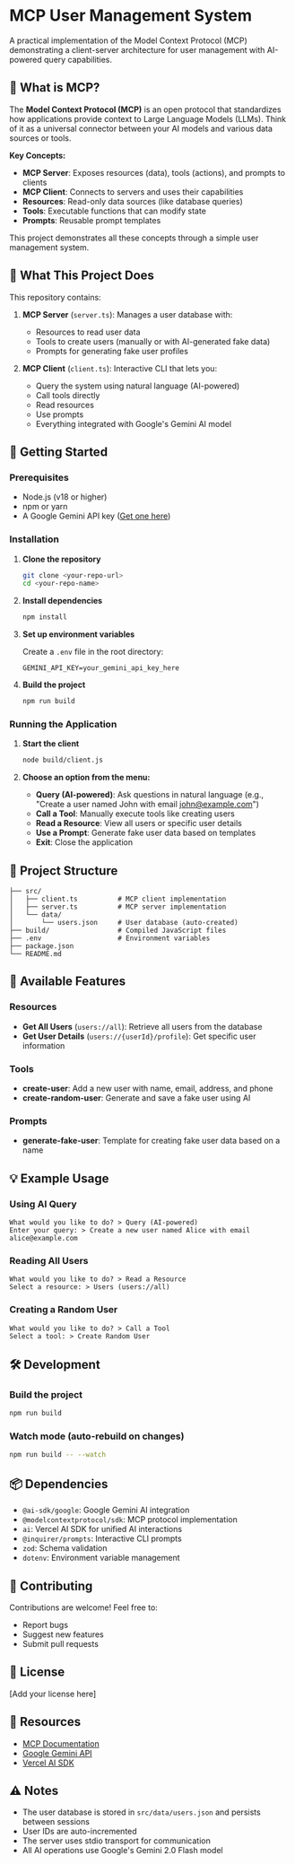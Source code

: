 # MCP User Management System

A practical implementation of the Model Context Protocol (MCP) demonstrating a client-server architecture for user management with AI-powered query capabilities.

## 📖 What is MCP?

The **Model Context Protocol (MCP)** is an open protocol that standardizes how applications provide context to Large Language Models (LLMs). Think of it as a universal connector between your AI models and various data sources or tools.

**Key Concepts:**
- **MCP Server**: Exposes resources (data), tools (actions), and prompts to clients
- **MCP Client**: Connects to servers and uses their capabilities
- **Resources**: Read-only data sources (like database queries)
- **Tools**: Executable functions that can modify state
- **Prompts**: Reusable prompt templates

This project demonstrates all these concepts through a simple user management system.

## 🎯 What This Project Does

This repository contains:

1. **MCP Server** (`server.ts`): Manages a user database with:
   - Resources to read user data
   - Tools to create users (manually or with AI-generated fake data)
   - Prompts for generating fake user profiles

2. **MCP Client** (`client.ts`): Interactive CLI that lets you:
   - Query the system using natural language (AI-powered)
   - Call tools directly
   - Read resources
   - Use prompts
   - Everything integrated with Google's Gemini AI model

## 🚀 Getting Started

### Prerequisites

- Node.js (v18 or higher)
- npm or yarn
- A Google Gemini API key ([Get one here](https://makersuite.google.com/app/apikey))

### Installation

1. **Clone the repository**
   ```bash
   git clone <your-repo-url>
   cd <your-repo-name>
   ```

2. **Install dependencies**
   ```bash
   npm install
   ```

3. **Set up environment variables**
   
   Create a `.env` file in the root directory:
   ```env
   GEMINI_API_KEY=your_gemini_api_key_here
   ```

4. **Build the project**
   ```bash
   npm run build
   ```

### Running the Application

1. **Start the client**
   ```bash
   node build/client.js
   ```

2. **Choose an option from the menu:**
   - **Query (AI-powered)**: Ask questions in natural language (e.g., "Create a user named John with email john@example.com")
   - **Call a Tool**: Manually execute tools like creating users
   - **Read a Resource**: View all users or specific user details
   - **Use a Prompt**: Generate fake user data based on templates
   - **Exit**: Close the application

## 📁 Project Structure

```
├── src/
│   ├── client.ts          # MCP client implementation
│   ├── server.ts          # MCP server implementation
│   └── data/
│       └── users.json     # User database (auto-created)
├── build/                 # Compiled JavaScript files
├── .env                   # Environment variables
├── package.json
└── README.md
```

## 🔧 Available Features

### Resources
- **Get All Users** (`users://all`): Retrieve all users from the database
- **Get User Details** (`users://{userId}/profile`): Get specific user information

### Tools
- **create-user**: Add a new user with name, email, address, and phone
- **create-random-user**: Generate and save a fake user using AI

### Prompts
- **generate-fake-user**: Template for creating fake user data based on a name

## 💡 Example Usage

### Using AI Query
```
What would you like to do? > Query (AI-powered)
Enter your query: > Create a new user named Alice with email alice@example.com
```

### Reading All Users
```
What would you like to do? > Read a Resource
Select a resource: > Users (users://all)
```

### Creating a Random User
```
What would you like to do? > Call a Tool
Select a tool: > Create Random User
```

## 🛠️ Development

### Build the project
```bash
npm run build
```

### Watch mode (auto-rebuild on changes)
```bash
npm run build -- --watch
```

## 📦 Dependencies

- `@ai-sdk/google`: Google Gemini AI integration
- `@modelcontextprotocol/sdk`: MCP protocol implementation
- `ai`: Vercel AI SDK for unified AI interactions
- `@inquirer/prompts`: Interactive CLI prompts
- `zod`: Schema validation
- `dotenv`: Environment variable management

## 🤝 Contributing

Contributions are welcome! Feel free to:
- Report bugs
- Suggest new features
- Submit pull requests

## 📄 License

[Add your license here]

## 🔗 Resources

- [MCP Documentation](https://modelcontextprotocol.io)
- [Google Gemini API](https://ai.google.dev)
- [Vercel AI SDK](https://sdk.vercel.ai)

## ⚠️ Notes

- The user database is stored in `src/data/users.json` and persists between sessions
- User IDs are auto-incremented
- The server uses stdio transport for communication
- All AI operations use Google's Gemini 2.0 Flash model
